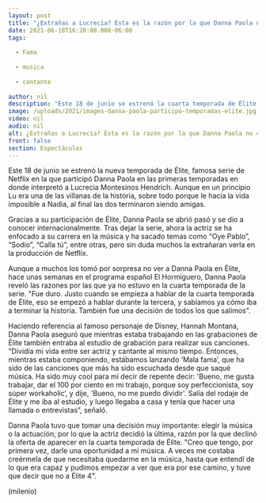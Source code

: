 ```yaml
---
layout: post
title: "¿Extrañas a Lucrecia? Ésta es la razón por la que Danna Paola no está en 'Élite 4'"
date: 2021-06-18T16:20:00.000-06:00
tags:
  
  - Fama
  
  - musica
  
  - cantante
  
author: nil
description: "Este 18 de junio se estrenó la cuarta temporada de Élite, sin embargo, una de las grandes ausentes es Danna Paola. Te contamos la razón por la que no está en la serie. "
image: /uploads/2021/images-danna-paola-participo-temporadas-elite.jpg
video: nil
audio: nil
alt: ¿Extrañas a Lucrecia? Ésta es la razón por la que Danna Paola no está en 'Élite 4'
front: false
section: Espectáculos
---
```


Este 18 de junio se estrenó la nueva temporada de Élite, famosa serie de Netflix en la que participó Danna Paola en las primeras temporadas en donde interpretó a Lucrecia Montesinos Hendrich. Aunque en un principio Lu era una de las villanas de la historia, sobre todo porque le hacía la vida imposible a Nadia, al final las dos terminaron siendo amigas. 

Gracias a su participación de Élite, Danna Paola se abrió pasó y se dio a conocer internacionalmente. Tras dejar la serie, ahora la actriz se ha enfocado a su carrera en la música y ha sacado temas como “Oye Pablo”, “Sodio”, “Calla tú”, entre otras, pero sin duda muchos la extrañaran verla en la producción de Netflix. 

Aunque a muchos los tomó por sorpresa no ver a Danna Paola en Élite, hace unas semanas en el programa español El Hormiguero, Danna Paola reveló las razones por las que ya no estuvo en la cuarta temporada de la serie. "Fue duro. Justo cuando se empieza a hablar de la cuarta temporada de Élite, eso se empezó a hablar durante la tercera, y sabíamos ya cómo iba a terminar la historia. También fue una decisión de todos los que salimos". 

Haciendo referencia al famoso personaje de Disney, Hannah Montana, Danna Paola aseguró que mientras estaba trabajando en las grabaciones de Élite también entraba al estudio de grabación para realizar sus canciones. "Dividía mi vida entre ser actriz y cantante al mismo tiempo. Entonces, mientras estaba componiendo, estábamos lanzando ‘Mala fama’, que ha sido de las canciones que más ha sido escuchada desde que saqué música. Ha sido muy cool para mí decir de repente decir: 'Bueno, me gusta trabajar, dar el 100 por ciento en mi trabajo, porque soy perfeccionista, soy súper workaholic’, y dije, 'Bueno, no me puedo dividir'. Salía del rodaje de Élite y me iba al estudio, y luego llegaba a casa y tenía que hacer una llamada o entrevistas”, señaló. 

Danna Paola tuvo que tomar una decisión muy importante: elegir la música o la actuación, por lo que la actriz decidió la última, razón por la que declinó la oferta de aparecer en la cuarta temporada de Élite. "Creo que tengo, por primera vez, darle una oportunidad a mi música. A veces me costaba creérmela de que necesitaba quedarme en la música, hasta que entendí de lo que era capaz y pudimos empezar a ver que era por ese camino, y tuve que decir que no a Élite 4". 

(milenio)